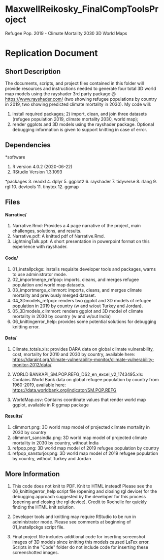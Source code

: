 # MaxwellReikosky_FinalCompToolsProject
Refugee Pop. 2019 - Climate Mortality 2030 3D World Maps

# Replication Document

## Short Description

The documents, scripts, and project files contained in this folder will provide resources and instructions needed to
generate four total 3D world map models using the rayshader 3rd party package @ https://www.rayshader.com/ 
(two showing refugee populations by country in 2019, two showing predicted climate mortality in 2030). My code will: 
1) install required packages; 2) import, clean, and join three datasets (refugee population 2019, climate mortality 2030, world map); 
3) render ggplots and 3D models using the rayshader package. Optional debugging information is given to support knitting in case of error.

## Dependencies

*software
1. R version 4.0.2 (2020-06-22)
2. RStudio Version 1.3.1093

*packages
3. readxl
4. dplyr
5. ggplot2
6. rayshader
7. tidyverse
8. rlang
9. rgl
10. devtools
11. tinytex
12. ggmap


## Files

#### Narrative/

1. Narrative.Rmd: Provides a 4 page narrative of the project, main challenges, solutions, and results.
2. Narrative.pdf: A knitted pdf of Narrative.Rmd. 
3. LightningTalk.ppt: A short presentation in powerpoint format on this experience with rayshader.

#### Code/

1. 01_installpckgs: installs requisite developer tools and packages, warns to use administrator mode.
2. 02_importmerge_refpop: imports, cleans, and merges refugee population and world map datasets.
3. 03_importmerge_climmort: imports, cleans, and merges climate mortality and previously merged dataset.
4. 04_3Dmodels_refpop: renders two ggplot and 3D models of refugee population in 2019 by country (w and w/out Turkey and Jordan).
5. 05_3Dmodels_climmort: renders ggplot and 3D model of climate mortality in 2030 by country (w and w/out India)
6. 06_knittingerror_help: provides some potential solutions for debugging knitting error.

#### Data/

1. Climate_totals.xls: provides DARA data on global climate vulnerability, cost, mortality for 2010 and 2030 by country, 
available here: https://daraint.org/climate-vulnerability-monitor/climate-vulnerability-monitor-2012/data/

2. WORLD BANKAPI_SM.POP.REFG_DS2_en_excel_v2_1743495.xls: Contains World Bank data on global refugee population by country 
from 1960-2019, available here: https://data.worldbank.org/indicator/SM.POP.REFG

3. WorldMap.csv: Contains coordinate values that render world map ggplot, available in R ggmap package 

#### Results/

1. climmort.png: 3D world map model of projected climate mortality in 2030 by country
2. climmort_sansindia.png: 3D world map model of projected climate mortality in 2030 by country, without India 
3. refpop.png: 3D world map model of 2019 refugee population by country
4. refpop_sansturjor.png: 3D world map model of 2019 refugee population by country, without Turkey and Jordan

## More Information

1. This code does not knit to PDF. Knit to HTML instead! Please see the 06_knittingerror_help script file (opening and closing rgl device) for the debugging approach suggested by the developer for this process (opening and closing the rgl device). Credit to Rochelle for quickly finding the HTML knit solution.

2. Developer tools and knitting may require RStudio to be run in administrator mode. Please see comments at beginning 
of 01_installpckgs script file.

3. Final project file includes additional code for inserting screenshot images of 3D models since knitting this models caused 
LaTex error. Scripts in the "Code" folder do not include code for inserting these screenshotted images.




